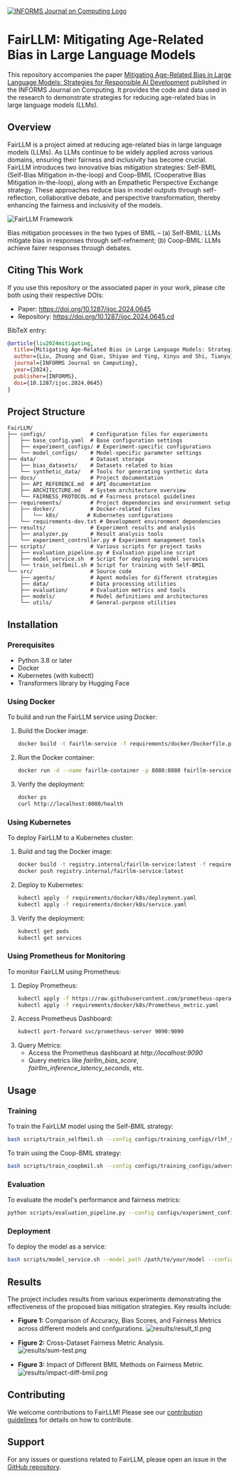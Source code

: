 [![INFORMS Journal on Computing Logo](https://INFORMSJoC.github.io/logos/INFORMS_Journal_on_Computing_Header.jpg)](https://pubsonline.informs.org/journal/ijoc)

# FairLLM: Mitigating Age-Related Bias in Large Language Models

This repository accompanies the paper [Mitigating Age-Related Bias in Large Language Models: Strategies for Responsible AI Development](https://doi.org/10.1287/ijoc.2024.0645) published in the INFORMS Journal on Computing. It provides the code and data used in the research to demonstrate strategies for reducing age-related bias in large language models (LLMs).

## Overview
FairLLM is a project aimed at reducing age-related bias in large language models (LLMs). As LLMs continue to be widely applied across various domains, ensuring their fairness and inclusivity has become crucial. FairLLM introduces two innovative bias mitigation strategies: Self-BMIL (Self-Bias Mitigation in-the-loop) and Coop-BMIL (Cooperative Bias Mitigation in-the-loop), along with an Empathetic Perspective Exchange strategy. These approaches reduce bias in model outputs through self-reflection, collaborative debate, and perspective transformation, thereby enhancing the fairness and inclusivity of the models.

![FairLLM Framework](results/BMIL.png)

Bias mitigation processes in the two types of BMIL – (a) Self-BMIL: LLMs mitigate bias in responses through self-refnement; (b) Coop-BMIL: LLMs achieve fairer responses through debates.

## Citing This Work
If you use this repository or the associated paper in your work, please cite both using their respective DOIs:

- Paper: https://doi.org/10.1287/ijoc.2024.0645
- Repository: https://doi.org/10.1287/ijoc.2024.0645.cd

BibTeX entry:
```bibtex
@article{liu2024mitigating,
  title={Mitigating Age-Related Bias in Large Language Models: Strategies for Responsible AI Development},
  author={Liu, Zhuang and Qian, Shiyao and Ying, Xinyu and Shi, Tianyu},
  journal={INFORMS Journal on Computing},
  year={2024},
  publisher={INFORMS},
  doi={10.1287/ijoc.2024.0645}
}
```

## Project Structure
```
FairLLM/
├── configs/              # Configuration files for experiments
│   ├── base_config.yaml  # Base configuration settings
│   ├── experiment_configs/ # Experiment-specific configurations
│   └── model_configs/    # Model-specific parameter settings
├── data/                 # Dataset storage
│   ├── bias_datasets/    # Datasets related to bias
│   └── synthetic_data/   # Tools for generating synthetic data
├── docs/                 # Project documentation
│   ├── API_REFERENCE.md  # API documentation
│   ├── ARCHITECTURE.md   # System architecture overview
│   └── FAIRNESS_PROTOCOL.md # Fairness protocol guidelines
├── requirements/         # Project dependencies and environment setup
│   ├── docker/           # Docker-related files
│   │   └── k8s/         # Kubernetes configurations
│   └── requirements-dev.txt # Development environment dependencies
├── results/              # Experiment results and analysis
│   ├── analyzer.py       # Result analysis tools
│   └── experiment_controller.py # Experiment management tools
├── scripts/              # Various scripts for project tasks
│   ├── evaluation_pipeline.py # Evaluation pipeline script
│   ├── model_service.sh  # Script for deploying model services
│   └── train_selfbmil.sh # Script for training with Self-BMIL
└── src/                  # Source code
    ├── agents/           # Agent modules for different strategies
    ├── data/             # Data processing utilities
    ├── evaluation/       # Evaluation metrics and tools
    ├── models/           # Model definitions and architectures
    └── utils/            # General-purpose utilities
```

## Installation

### Prerequisites
   - Python 3.8 or later
   - Docker
   - Kubernetes (with kubectl)
   - Transformers library by Hugging Face
   
### Using Docker
To build and run the FairLLM service using Docker:
1. Build the Docker image:
   ```bash
   docker build -t fairllm-service -f requirements/docker/Dockerfile.prod .
2. Run the Docker container:
   ```bash
   docker run -d --name fairllm-container -p 8080:8080 fairllm-service
3. Verify the deployment:
   ```bash
   docker ps
   curl http://localhost:8080/health
### Using Kubernetes
To deploy FairLLM to a Kubernetes cluster:
1. Build and tag the Docker image:
   ```bash
   docker build -t registry.internal/fairllm-service:latest -f requirements/docker/Dockerfile.prod .
   docker push registry.internal/fairllm-service:latest
2. Deploy to Kubernetes:
   ```bash
   kubectl apply -f requirements/docker/k8s/deployment.yaml
   kubectl apply -f requirements/docker/k8s/service.yaml
3. Verify the deployment:
   ```bash
   kubectl get pods
   kubectl get services
### Using Prometheus for Monitoring
To monitor FairLLM using Prometheus:
1. Deploy Prometheus:
   ```bash
   kubectl apply -f https://raw.githubusercontent.com/prometheus-operator/prometheus-operator/main/bundle.yaml
   kubectl apply -f requirements/docker/k8s/Prometheus_metric.yaml
2. Access Prometheus Dashboard:
   ```bash
   kubectl port-forward svc/prometheus-server 9090:9090
3. Query Metrics:
   - Access the Prometheus dashboard at *http://localhost:9090*
   - Query metrics like *fairllm_bias_score*, *fairllm_inference_latency_seconds*, etc.

## Usage
### Training
To train the FairLLM model using the Self-BMIL strategy:
   ```bash
   bash scripts/train_selfbmil.sh --config configs/training_configs/rlhf_selfbmil_train.yaml
   ```
To train using the Coop-BMIL strategy:
   ```bash
   bash scripts/train_coopbmil.sh --config configs/training_configs/adversarial_coopmil.yaml
   ```
### Evaluation
To evaluate the model's performance and fairness metrics:
   ```bash
   python scripts/evaluation_pipeline.py --config configs/experiment_configs/exp_bias_mitigation.yaml
   ```
### Deployment
To deploy the model as a service:
   ```bash
   bash scripts/model_service.sh --model_path /path/to/your/model --config_path configs/model_configs/llama3_8b_bmil.yaml
   ```

## Results

The project includes results from various experiments demonstrating the effectiveness of the proposed bias mitigation strategies. Key results include:

- **Figure 1:** Comparison of Accuracy, Bias Scores, and Fairness Metrics across diﬀerent models and confgurations.
  ![results/result_tl.png](results/result_tl.png)

- **Figure 2:** Cross-Dataset Fairness Metric Analysis.
  ![results/sum-test.png](results/fairness-metric-analysis.png)

- **Figure 3:** Impact of Diﬀerent BMIL Methods on Fairness Metric.
  ![results/impact-diff-bmil.png](results/impact-diff-bmil.png)

## Contributing
We welcome contributions to FairLLM! Please see our [contribution guidelines](contribution_guidelines) for details on how to contribute.

## Support
For any issues or questions related to FairLLM, please open an issue in the [GitHub repository](https://github.com/INFORMSJoC/2024.0645).

